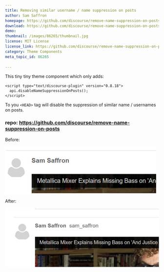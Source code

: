 ```yaml
---
title: Removing similar username / name suppression on posts
author: Sam Saffron
homepage: https://github.com/discourse/remove-name-suppression-on-posts
download: https://github.com/discourse/remove-name-suppression-on-posts
demo: 
thumbnail: /images/86265/thumbnail.jpg
license: MIT License
license_link: https://github.com/discourse/remove-name-suppression-on-posts/blob/master/LICENSE
category: Theme Components
meta_topic_id: 86265

---
```

This tiny tiny theme component which only adds: 

```
<script type="text/discourse-plugin" version="0.8.18">
  api.disableNameSuppressionOnPosts();
</script>
```

To you `<HEAD>` tag will disable the suppression of similar name / usernames on posts. 

### repo: <https://github.com/discourse/remove-name-suppression-on-posts>

Before:

![image: 495x153,50%](/images/86265/ygxz5TbJH1Wf4UQZ8L178RHrnzR.jpg)


After:

![image: 607x233,50%](/images/86265/atJllh2ZHVEjcK53jFx9QQu2XVd.jpg)